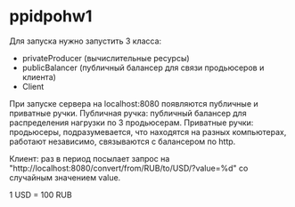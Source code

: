 # ppidpohw1

Для запуска нужно запустить 3 класса: 
 - privateProducer (вычислительные ресурсы)
 - publicBalancer (публичный балансер для связи продьюсеров и клиента)
 - Client

При запуске сервера на localhost:8080 появляются публичные и приватные ручки. 
Публичная ручка: публичный балансер для распределения нагрузки по 3 продьюсерам.
Приватные ручки: продьюсеры, подразумевается, что находятся на разных компьютерах, работают независимо, связываются с балансером по http.

Клиент: раз в период посылает запрос на "http://localhost:8080/convert/from/RUB/to/USD/?value=%d" со случайным значением value.

1 USD = 100 RUB
